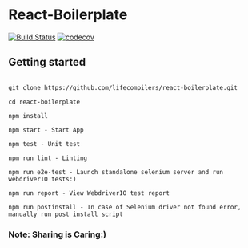# React-Boilerplate

[![Build Status](https://travis-ci.org/lifecompilers/react-boilerplate.svg?branch=master)](https://travis-ci.org/lifecompilers/react-boilerplate) [![codecov](https://codecov.io/gh/lifecompilers/react-boilerplate/branch/master/graph/badge.svg)](https://codecov.io/gh/lifecompilers/react-boilerplate)


## Getting started

```

git clone https://github.com/lifecompilers/react-boilerplate.git

cd react-boilerplate

npm install

npm start - Start App

npm test - Unit test

npm run lint - Linting

npm run e2e-test - Launch standalone selenium server and run webdriverIO tests:)

npm run report - View WebdriverIO test report

npm run postinstall - In case of Selenium driver not found error, manually run post install script

```

### Note: Sharing is Caring:)

